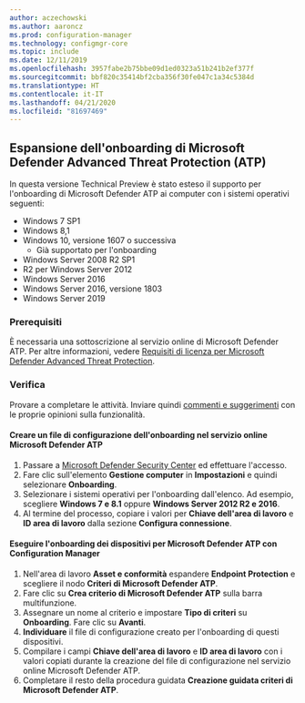 ```yaml
---
author: aczechowski
ms.author: aaroncz
ms.prod: configuration-manager
ms.technology: configmgr-core
ms.topic: include
ms.date: 12/11/2019
ms.openlocfilehash: 3957fabe2b75bbe09d1ed0323a51b241b2ef377f
ms.sourcegitcommit: bbf820c35414bf2cba356f30fe047c1a34c5384d
ms.translationtype: HT
ms.contentlocale: it-IT
ms.lasthandoff: 04/21/2020
ms.locfileid: "81697469"
---
```

## <a name="expand-microsoft-defender-advanced-threat-protection-atp-onboarding"></a><a name="bkmk_atp"></a> Espansione dell'onboarding di Microsoft Defender Advanced Threat Protection (ATP)

In questa versione Technical Preview è stato esteso il supporto per l'onboarding di Microsoft Defender ATP ai computer con i sistemi operativi seguenti:

- Windows 7 SP1
- Windows 8,1
- Windows 10, versione 1607 o successiva
   - Già supportato per l'onboarding
- Windows Server 2008 R2 SP1
- R2 per Windows Server 2012
- Windows Server 2016
- Windows Server 2016, versione 1803
- Windows Server 2019

### <a name="prerequisites"></a>Prerequisiti

 È necessaria una sottoscrizione al servizio online di Microsoft Defender ATP. Per altre informazioni, vedere [Requisiti di licenza per Microsoft Defender Advanced Threat Protection](https://docs.microsoft.com/windows/security/threat-protection/microsoft-defender-atp/minimum-requirements#licensing-requirements).


### <a name="try-it-out"></a>Verifica

Provare a completare le attività. Inviare quindi [commenti e suggerimenti](../../../../understand/find-help.md#product-feedback) con le proprie opinioni sulla funzionalità.

#### <a name="create-an-onboarding-configuration-file-in-microsoft-defender-atp-online-service"></a>Creare un file di configurazione dell'onboarding nel servizio online Microsoft Defender ATP

1. Passare a [Microsoft Defender Security Center](https://securitycenter.windows.com/) ed effettuare l'accesso.
1. Fare clic sull'elemento **Gestione computer** in **Impostazioni** e quindi selezionare **Onboarding**.
1. Selezionare i sistemi operativi per l'onboarding dall'elenco. Ad esempio, scegliere **Windows 7 e 8.1** oppure **Windows Server 2012 R2 e 2016**.
1. Al termine del processo, copiare i valori per **Chiave dell'area di lavoro** e **ID area di lavoro** dalla sezione **Configura connessione**.

#### <a name="onboard-devices-for-microsoft-defender-atp-with-configuration-manager"></a>Eseguire l'onboarding dei dispositivi per Microsoft Defender ATP con Configuration Manager

1. Nell'area di lavoro **Asset e conformità** espandere **Endpoint Protection** e scegliere il nodo **Criteri di Microsoft Defender ATP**.
1. Fare clic su **Crea criterio di Microsoft Defender ATP** sulla barra multifunzione.
1. Assegnare un nome al criterio e impostare **Tipo di criteri** su **Onboarding**. Fare clic su **Avanti**.
1. **Individuare** il file di configurazione creato per l'onboarding di questi dispositivi.
1. Compilare i campi **Chiave dell'area di lavoro** e **ID area di lavoro** con i valori copiati durante la creazione del file di configurazione nel servizio online Microsoft Defender ATP.
1. Completare il resto della procedura guidata **Creazione guidata criteri di Microsoft Defender ATP**.
